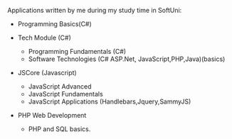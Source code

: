 Applications written by me during my study time in SoftUni:

- Programming Basics(C#)

- Tech Module (C#)
   - Programming Fundamentals (C#)
   - Software Technologies (C# ASP.Net, JavaScript,PHP,Java)(basics)
   
- JSCore (Javascript)
  - JavaScript Advanced
  - JavaScript Fundamentals
  - JavaScript Applications (Handlebars,Jquery,SammyJS)
  
  
 - PHP Web Development
   - PHP and SQL basics.
